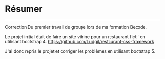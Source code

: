 # Résumer
---

Correction Du premier travail de groupe lors de ma formation Becode.

Le projet initial était de faire un site vitrine pour un restaurant fictif en utilisant bootstrap 4. https://github.com/Ludgil/restaurant-css-framework

J'ai donc repris le projet et corriger les problèmes en utilisant bootstrap 5.
